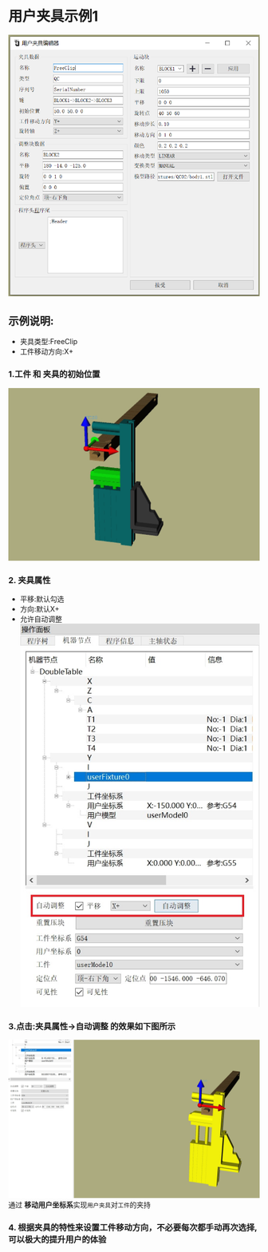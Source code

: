 # 用户夹具示例1

![用户夹具编辑器](../../image/machine/userFixtureEditor/用户夹具编辑界面.png)

## 示例说明:
- 夹具类型:FreeClip
- 工件移动方向:X+

### 1.工件 和 夹具的初始位置
![图片1](../../image/machine/userFixtureEditor/模型在夹具的X-方向.png)
### 2. 夹具属性
- 平移:默认勾选
- 方向:默认X+
- 允许自动调整  
![夹具属性](../../image/machine/userFixtureEditor/自动调整选项.png)

### 3.点击:夹具属性->自动调整 的效果如下图所示  
![图片2](../../image/machine/userFixtureEditor/夹具夹持状态.png)
通过 **移动用户坐标系**实现`用户夹具`对`工件`的夹持

### 4. 根据夹具的特性来设置**工件移动方向**，不必要每次都手动再次选择,可以极大的提升用户的体验